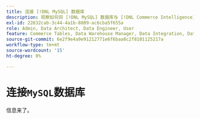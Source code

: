 ```yaml
---
title: 连接 [!DNL MySQL] 数据库
description: 观察如何将 [!DNL MySQL] 数据库与 [!DNL Commerce Intelligence]连接。
exl-id: 22632cab-3c44-4a1b-8809-ac6cba5f655a
role: Admin, Data Architect, Data Engineer, User
feature: Commerce Tables, Data Warehouse Manager, Data Integration, Data Import/Export
source-git-commit: 6e2f9e4a9e91212771e6f6baa8c2f8101125217a
workflow-type: tm+mt
source-wordcount: '15'
ht-degree: 0%

---
```


# 连接`MySQL`数据库

信息来了。
